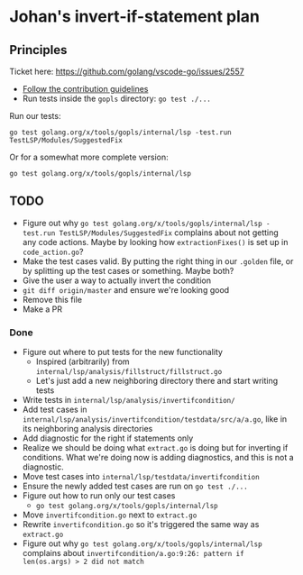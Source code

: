 # Johan's invert-if-statement plan

## Principles

Ticket here: <https://github.com/golang/vscode-go/issues/2557>

* [Follow the contribution guidelines](doc/contributing.md)
* Run tests inside the `gopls` directory: `go test ./...`

Run our tests:
```
go test golang.org/x/tools/gopls/internal/lsp -test.run TestLSP/Modules/SuggestedFix
```

Or for a somewhat more complete version:
```
go test golang.org/x/tools/gopls/internal/lsp
```

## TODO

* Figure out why `go test golang.org/x/tools/gopls/internal/lsp -test.run
  TestLSP/Modules/SuggestedFix` complains about not getting any code actions.
  Maybe by looking how `extractionFixes()` is set up in `code_action.go`?
* Make the test cases valid. By putting the right thing in our `.golden` file,
  or by splitting up the test cases or something. Maybe both?
* Give the user a way to actually invert the condition
* `git diff origin/master` and ensure we're looking good
* Remove this file
* Make a PR

### Done

* Figure out where to put tests for the new functionality
  * Inspired (arbitrarily) from `internal/lsp/analysis/fillstruct/fillstruct.go`
  * Let's just add a new neighboring directory there and start writing tests
* Write tests in `internal/lsp/analysis/invertifcondition/`
* Add test cases in
  `internal/lsp/analysis/invertifcondition/testdata/src/a/a.go`, like in its
  neighboring analysis directories
* Add diagnostic for the right if statements only
* Realize we should be doing what `extract.go` is doing but for inverting if
  conditions. What we're doing now is adding diagnostics, and this is not a
  diagnostic.
* Move test cases into `internal/lsp/testdata/invertifcondition`
* Ensure the newly added test cases are run on `go test ./...`
* Figure out how to run only our test cases
  * `go test golang.org/x/tools/gopls/internal/lsp`
* Move `invertifcondition.go` next to `extract.go`
* Rewrite `invertifcondition.go` so it's triggered the same way as `extract.go`
* Figure out why `go test golang.org/x/tools/gopls/internal/lsp` complains about
  `invertifcondition/a.go:9:26: pattern if len(os.args) > 2 did not match`
